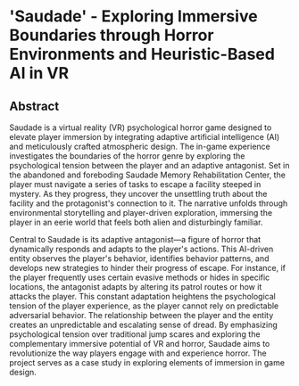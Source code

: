 # 'Saudade' - Exploring Immersive Boundaries through Horror Environments and Heuristic-Based AI in VR
 

## Abstract

Saudade is a virtual reality (VR) psychological horror game designed to elevate player immersion by integrating adaptive artificial intelligence (AI) and meticulously crafted atmospheric design. The in-game experience investigates the boundaries of the horror genre by exploring the psychological tension between the player and an adaptive antagonist. Set in the abandoned and foreboding Saudade Memory Rehabilitation Center, the player must navigate a series of tasks to escape a facility steeped in mystery. As they progress, they uncover the unsettling truth about the facility and the protagonist's connection to it. The narrative unfolds through environmental storytelling and player-driven exploration, immersing the player in an eerie world that feels both alien and disturbingly familiar.

Central to Saudade is its adaptive antagonist—a figure of horror that dynamically responds and adapts to the player's actions. This AI-driven entity observes the player's behavior, identifies behavior patterns, and develops new strategies to hinder their progress of escape. For instance, if the player frequently uses certain evasive methods or hides in specific locations, the antagonist adapts by altering its patrol routes or how it attacks the player. This constant adaptation heightens the psychological tension of the player experience, as the player cannot rely on predictable adversarial behavior. The relationship between the player and the entity creates an unpredictable and escalating sense of dread. By emphasizing psychological tension over traditional jump scares and exploring the complementary immersive potential of VR and horror, Saudade aims to revolutionize the way players engage with and experience horror. The project serves as a case study in exploring elements of immersion in game design.
